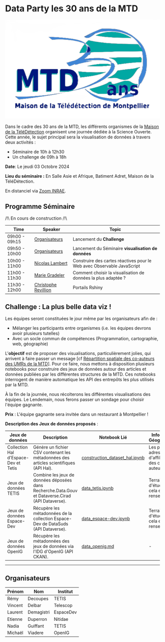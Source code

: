 # Data Party les 30 ans de la MTD

![logo_30ans](readme.files/30ans_mtd.png)

Dans le cadre des 30 ans de la MTD, les différents organismes de la [Maison de la TéléDétection]() organisent une journée dédiée à la Science Ouverte. Cette année, le sujet principal sera la visualisation de données à travers deux activités :

- Séminaire de 10h à 12h30
- Un challenge de 09h à 18h

**Date**: Le jeudi 03 Octobre 2024

**Lieu du séminaire :**
En Salle Asie et Afrique, Batiment Adret, Maison de la TéléDétection.

En distanciel via [Zoom INRAE](https://inrae-fr.zoom.us/j/3650238425?pwd=dEorRHlQNTF2b1Bzb1NsVHdqUmZGdz09&omn=96030529291).


## Programme Séminaire 

/!\ En cours de construction /!\

| Time           | Speaker               | Topic                                        |
| -------------- | --------------------- | -------------------------------------------- |
| 09h00 - 09h15  | [Organisateurs](https://30ans-mtd.github.io/dataparty/about.html)          | Lancement du **Challenge**                                 |                              |
| 09h50 - 10h00  | [Organisateurs](https://30ans-mtd.github.io/dataparty/about.html)          | Lancement du Séminaire **visualisation de données**                                |
| 10h00 - 11h00  | [Nicolas Lambert](https://neocarto.hypotheses.org/nicolas-lambert)        | Construire des cartes réactives pour le Web avec Observable JavaScript                      |
| 11h00 - 11h30  | [Marie Gradeler](https://fr.linkedin.com/in/marie-gradeler)         | Comment choisir la visualisation de données la plus adaptée ?|
| 11h30 - 12h00  | [Christophe Revillion](https://www.researchgate.net/profile/Christophe-Revillion)   | Portails Rshiny                              |



## Challenge : La plus belle data viz !
Les équipes seront constituées le jour même par les organisateurs afin de :

- Mélanger les participants entre organismes (i.e. les équipes devrons avoir plusieurs tutelles)
- Avec un socle commun de compétences (Programmation, cartographie, web, géographie)

L'**objectif** est de proposer des visualisations, particulièrement jolies, qui arrivent à faire passer un message [cf [Répartition spatiale des co-auteurs des UMRs de la MTD](https://30ans-mtd.github.io/dataparty/idees_dataviz.html)].
Pour ce faire, nous mettons à disposition plusieurs notebooks pour construire des jeux de données autour des articles et données publiées par les différentes structures de la MTD. Ces notebooks interrogent de manière automatique les API des entrepôts les plus utilisés par la MTD.

À la fin de la journée, nous récolterons les différentes visualisations des équipes. Le Lendemain, nous ferons passer un sondage pour choisir l'équipe gagnante.

**Prix** : L'équipe gagnante sera invitée dans un restaurant à Montpellier !

**Description des Jeux de données proposés** : 

| Jeux de données                        | Description                                                                                   | Notebook Lié                                         | Information Géographique                            |
| ------------------------------------ | --------------------------------------------------------------------------------------------- | ---------------------------------------------------- | --------------------------------------------------- |
| Collection Hal d'Espace-Dev et Tetis | Génère un fichier CSV contenant les métadonnées des articles scientifiques (API Hal).          | [construction_dataset_hal.ipynb](notebooks/hal_dataset.ipynb) | Les pays des adresses d'affiliation des co-auteurs       |
| Jeux de données TETIS                | Combine les jeux de données déposées dans Recherche.Data.Gouv et Dataverse.Cirad (API Dataverse). | [data_tetis.ipynb](notebooks/data_tetis.ipynb)        | Terrain d'étude quand cela est renseigné |
| Jeux de données Espace-Dev           | Récupère les métadonnées de la collection Espace-Dev de DataSuds (API Dataverse).              | [data_espace-dev.ipynb](notebooks/data_espace-dev.ipynb) | Terrain d'étude quand cela est renseigné    |
| Jeux de données OpenIG               | Récupère les métadonnées des jeux de données via l'IDG d'OpenIG (API CKAN).                   | [data_openig.md](notebooks/data_openig.ipynb)      | -  |




---

## Organisateurs

 | Prénom   | Nom     | Institut      |
|-----------|----------|---------------|
| Rémy      | Decoupes | TETIS         |
| Vincent   | Delbar   | Telescop      |
| Laurent   | Demagistri| EspaceDev    |
| Etienne   | Duperron | Nitidae       |
| Nadia     | Guiffant | TETIS         |
| Michaël   | Viadere  | OpenIG        |